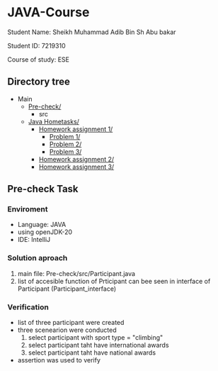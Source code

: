 # JAVA-Course
Student Name:  Sheikh Muhammad Adib Bin Sh Abu bakar 

Student ID:    7219310

Course of study: ESE

## Directory tree
* Main
  * [Pre-check/](./Pre-check)
      * src
  * [Java Hometasks/](.\Java-Hometasks)
      * [Homework assignment 1/](.\Java-Hometasks\Homework-assignment-1)
        * [Problem 1/](.\Java-Hometasks\Homework-assignment-1\problem-1)
        * [Problem 2/](.\Java-Hometasks\Homework-assignment-1\problem-2)
        * [Problem 3/](.\Java-Hometasks\Homework-assignment-1\problem-3)
      * [Homework assignment 2/](.\Java-Hometasks\Homework-assignment-2)
      * [Homework assignment 3/](.\Java-Hometasks\Homework-assignment-3)
   
## Pre-check Task
### Enviroment
- Language: JAVA
- using openJDK-20
- IDE: IntelliJ
### Solution aproach
1. main file: Pre-check/src/Participant.java
2. list of accesible function of Prticipant can bee seen in interface of Participant (Participant_interface)
### Verification
- list of three participant were created
- three scenearion were conducted
  1. select participant with sport type = "climbing"
  2. select participant taht have international awards
  3. select participant taht have national awards
- assertion was used to verify


